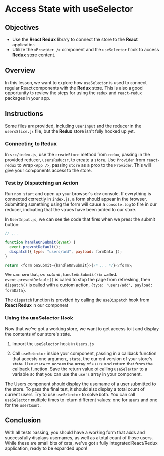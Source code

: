 # Access State with useSelector

## Objectives

- Use the **React Redux** library to connect the store to the **React**
  application.
- Utilize the `<Provider />` component and the `useSelector` hook to access
  **Redux** store content.

## Overview

In this lesson, we want to explore how `useSelector` is used to connect
regular React components with the **Redux** store. This is also a good
opportunity to review the steps for using the `redux` and `react-redux`
packages in your app.

## Instructions

Some files are provided, including `UserInput` and the reducer in the
`usersSlice.js` file, but the **Redux** store isn't fully hooked up yet.

### Connecting to Redux

In `src/index.js`, use the `createStore` method from `redux`, passing in the
provided reducer, `usersReducer`, to create a `store`. Use `Provider` from
`react-redux` to wrap `<App />`, passing `store` as a prop to the `Provider`.
This will give your components access to the store.

### Test by Dispatching an Action

Run `npm start` and open up your browser's dev console. If everything is
connected correctly in `index.js`, a form should appear in the browser.
Submitting something using the form will cause a `console.log` to fire in our
reducer, indicating that the values have been added to our store.

In `UserInput.js`, we can see the code that fires when we press the submit
button:

```js
// ...

function handleOnSubmit(event) {
  event.preventDefault();
  dispatch({ type: "users/add", payload: formData });
}

return <form onSubmit={handleOnSubmit}>{/* ... */}</form>;
```

We can see that, _on submit_, `handleOnSubmit()` is called.
`event.preventDefault()` is called to stop the page from refreshing, then
`dispatch()` is called with a custom action,
`{type: 'users/add', payload: formData}`.

The `dispatch` function is provided by calling the `useDispatch` hook from
**React Redux** in our component

### Using the useSelector Hook

Now that we've got a working store, we want to get access to it and display the
contents of our store's state.

1. Import the `useSelector` hook in `Users.js`

2. Call `useSelector` inside your component, passing in a callback function that
   accepts one argument, `state`, the current version of your store's state. Use
   `state` to access the array of `users` and return that from the callback
   function. Save the return value of calling `useSelector` to a variable so
   that you can use the `users` array in your component.

The Users component should display the username of a user submitted to the
store. To pass the final test, it should also display a total count of current
users. Try to use `useSelector` to solve both. You can call `useSelector`
multiple times to return different values: one for `users` and one for the
`userCount`.

## Conclusion

With all tests passing, you should have a working form that adds and
successfully displays usernames, as well as a total count of those users. While
these are small bits of data, we've got a fully integrated React/Redux
application, ready to be expanded upon!

